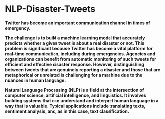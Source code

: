 # NLP-Disaster-Tweets

**Twitter has become an important communication channel in times of emergency.**

**The challenge is to build a machine learning model that accurately predicts whether a given tweet is about a real disaster or not. This problem is significant because Twitter has become a vital platform for real-time communication, including during emergencies. Agencies and organizations can benefit from automatic monitoring of such tweets for efficient and effective disaster response. However, distinguishing between tweets that are genuinely reporting a disaster and those that are metaphorical or unrelated is challenging for a machine due to the nuances in human language.**

**Natural Language Processing (NLP) is a field at the intersection of computer science, artificial intelligence, and linguistics. It involves building systems that can understand and interpret human language in a way that is valuable. Typical applications include translating texts, sentiment analysis, and, as in this case, text classification.**
